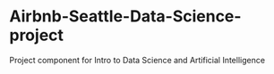 # Airbnb-Seattle-Data-Science-project

Project component for Intro to Data Science and Artificial Intelligence
